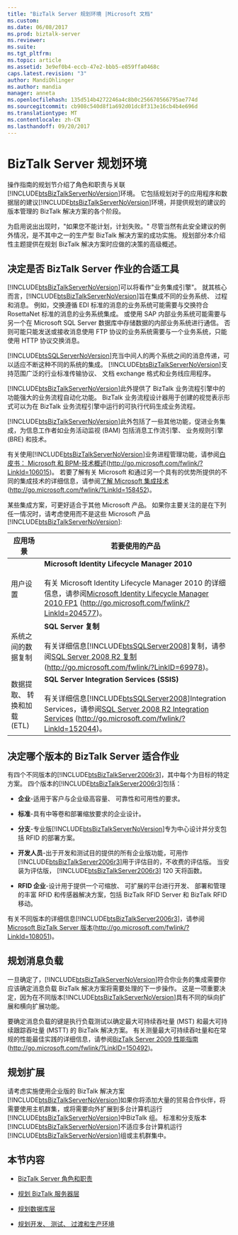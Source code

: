 ```yaml
---
title: "BizTalk Server 规划环境 |Microsoft 文档"
ms.custom: 
ms.date: 06/08/2017
ms.prod: biztalk-server
ms.reviewer: 
ms.suite: 
ms.tgt_pltfrm: 
ms.topic: article
ms.assetid: 3e9ef0b4-eccb-47e2-bbb5-e859ffa0468c
caps.latest.revision: "3"
author: MandiOhlinger
ms.author: mandia
manager: anneta
ms.openlocfilehash: 135d514b4272246a4c8b0c256670566795ae774d
ms.sourcegitcommit: cb908c540d8f1a692d01dc8f313e16cb4b4e696d
ms.translationtype: MT
ms.contentlocale: zh-CN
ms.lasthandoff: 09/20/2017
---
```

# <a name="planning-the-environment-for-biztalk-server"></a>BizTalk Server 规划环境
操作指南的规划节介绍了角色和职责与关联[!INCLUDE[btsBizTalkServerNoVersion](../includes/btsbiztalkservernoversion-md.md)]环境。 它包括规划对于的应用程序和数据层的建议[!INCLUDE[btsBizTalkServerNoVersion](../includes/btsbiztalkservernoversion-md.md)]环境，并提供规划的建议的版本管理的 BizTalk 解决方案的各个阶段。  
  
 为启用说出出现时，"如果您不能计划，计划失败。" 尽管当然有此安全建议的例外情况，是不其中之一的生产型 BizTalk 解决方案的成功实施。 规划部分本介绍性主题提供在规划 BizTalk 解决方案时应做的决策的高级概述。  
  
## <a name="deciding-whether-biztalk-server-is-the-right-tool-for-the-job"></a>决定是否 BizTalk Server 作业的合适工具  
 [!INCLUDE[btsBizTalkServerNoVersion](../includes/btsbiztalkservernoversion-md.md)]可以将看作"业务集成引擎"。 就其核心而言，[!INCLUDE[btsBizTalkServerNoVersion](../includes/btsbiztalkservernoversion-md.md)]旨在集成不同的业务系统、 过程和消息。 例如，交换遵循 EDI 标准的消息的业务系统可能需要与交换符合 RosettaNet 标准的消息的业务系统集成。 或使用 SAP 内部业务系统可能需要与另一个在 Microsoft SQL Server 数据库中存储数据的内部业务系统进行通信。 否则可能只能发送或接收消息使用 FTP 协议的业务系统需要与一个业务系统，只能使用 HTTP 协议交换消息。  
  
 [!INCLUDE[btsSQLServerNoVersion](../includes/btssqlservernoversion-md.md)]充当中间人的两个系统之间的消息传递，可以适应不断这种不同的系统的集成。 [!INCLUDE[btsBizTalkServerNoVersion](../includes/btsbiztalkservernoversion-md.md)]支持范围广泛的行业标准传输协议、 文档 exchange 格式和业务线应用程序。  
  
 [!INCLUDE[btsBizTalkServerNoVersion](../includes/btsbiztalkservernoversion-md.md)]此外提供了 BizTalk 业务流程引擎中的功能强大的业务流程自动化功能。 BizTalk 业务流程设计器用于创建的视觉表示形式可以为在 BizTalk 业务流程引擎中运行的可执行代码生成业务流程。  
  
 [!INCLUDE[btsBizTalkServerNoVersion](../includes/btsbiztalkservernoversion-md.md)]此外包括了一些其他功能，促进业务集成，为信息工作者如业务活动监视 (BAM) 包括消息工作流引擎、 业务规则引擎 (BRE) 和技术。  
  
 有关使用[!INCLUDE[btsBizTalkServerNoVersion](../includes/btsbiztalkservernoversion-md.md)]业务进程管理功能，请参阅[白皮书： Microsoft 和 BPM-技术概述](http://go.microsoft.com/fwlink/?LinkId=106015)(http://go.microsoft.com/fwlink/?LinkId=106015)。 若要了解有关 Microsoft 和通过另一个具有的优势所提供的不同的集成技术的详细信息，请参阅[了解 Microsoft 集成技术](http://go.microsoft.com/fwlink/?LinkId=158452)(http://go.microsoft.com/fwlink/?LinkId=158452)。  
  
 某些集成方案，可更好适合于其他 Microsoft 产品。 如果你主要关注的是在下列任一情况时，请考虑使用而不是这些 Microsoft 产品[!INCLUDE[btsBizTalkServerNoVersion](../includes/btsbiztalkservernoversion-md.md)]:  
  
|**应用场景**|**若要使用的产品**|  
|------------------|------------------------|  
|用户设置|**Microsoft Identity Lifecycle Manager 2010**<br /><br /> 有关 Microsoft Identity Lifecycle Manager 2010 的详细信息，请参阅[Microsoft Identity Lifecycle Manager 2010 FP1](http://go.microsoft.com/fwlink/?LinkId=204577) (http://go.microsoft.com/fwlink/?LinkId=204577)。|  
|系统之间的数据复制|**SQL Server 复制**<br /><br /> 有关详细信息[!INCLUDE[btsSQLServer2008](../includes/btssqlserver2008-md.md)]复制，请参阅[SQL Server 2008 R2 复制](http://go.microsoft.com/fwlink/?LinkID=69978)(http://go.microsoft.com/fwlink/?LinkID=69978)。|  
|数据提取、 转换和加载 (ETL)|**SQL Server Integration Services (SSIS)**<br /><br /> 有关详细信息[!INCLUDE[btsSQLServer2008](../includes/btssqlserver2008-md.md)]Integration Services，请参阅[SQL Server 2008 R2 Integration Services](http://go.microsoft.com/fwlink/?LinkId=152044) (http://go.microsoft.com/fwlink/?LinkId=152044)。|  
  
## <a name="deciding-which-edition-of-biztalk-server-is-right-for-the-job"></a>决定哪个版本的 BizTalk Server 适合作业  
 有四个不同版本的[!INCLUDE[btsBizTalkServer2006r3](../includes/btsbiztalkserver2006r3-md.md)]，其中每个为目标的特定方案。 四个版本的[!INCLUDE[btsBizTalkServer2006r3](../includes/btsbiztalkserver2006r3-md.md)]包括：  
  
-   **企业**-适用于客户与企业级高容量、 可靠性和可用性的要求。  
  
-   **标准**-具有中等卷和部署缩放要求的企业设计。  
  
-   **分支**-专业版[!INCLUDE[btsBizTalkServerNoVersion](../includes/btsbiztalkservernoversion-md.md)]专为中心设计并分支包括 RFID 的部署方案。  
  
-   **开发人员**-出于开发和测试目的提供的所有企业版功能，可用作[!INCLUDE[btsBizTalkServer2006r3](../includes/btsbiztalkserver2006r3-md.md)]用于评估目的，不收费的评估版。 当安装为评估版， [!INCLUDE[btsBizTalkServer2006r3](../includes/btsbiztalkserver2006r3-md.md)] 120 天将函数。  
  
-   **RFID 企业**-设计用于提供一个可缩放、 可扩展的平台进行开发、 部署和管理的丰富 RFID 和传感器解决方案，包括 BizTalk RFID Server 和 BizTalk RFID 移动。  
  
 有关不同版本的详细信息[!INCLUDE[btsBizTalkServer2006r3](../includes/btsbiztalkserver2006r3-md.md)]，请参阅[Microsoft BizTalk Server 版本](http://go.microsoft.com/fwlink/?LinkId=108051)(http://go.microsoft.com/fwlink/?LinkId=108051)。  
  
## <a name="planning-for-message-load"></a>规划消息负载  
 一旦确定了，[!INCLUDE[btsBizTalkServerNoVersion](../includes/btsbiztalkservernoversion-md.md)]符合你业务的集成需要你应该确定消息负载 BizTalk 解决方案将需要处理的下一步操作。 这是一项重要决定，因为在不同版本[!INCLUDE[btsBizTalkServerNoVersion](../includes/btsbiztalkservernoversion-md.md)]具有不同的纵向扩展和横向扩展功能。  
  
 要确定消息负载的键是执行负载测试以确定最大可持续吞吐量 (MST) 和最大可持续跟踪吞吐量 (MSTT) 的 BizTalk 解决方案。 有关测量最大可持续吞吐量和在常规的性能最佳实践的详细信息，请参阅[BizTalk Server 2009 性能指南](http://go.microsoft.com/fwlink/?LinkID=150492)(http://go.microsoft.com/fwlink/?LinkID=150492)。  
  
## <a name="planning-for-expansion"></a>规划扩展  
 请考虑实施使用企业版的 BizTalk 解决方案[!INCLUDE[btsBizTalkServerNoVersion](../includes/btsbiztalkservernoversion-md.md)]如果你将添加大量的贸易合作伙伴，将需要使用主机群集，或将需要向外扩展到多台计算机运行[!INCLUDE[btsBizTalkServerNoVersion](../includes/btsbiztalkservernoversion-md.md)]中BizTalk 组。 标准和分支版本[!INCLUDE[btsBizTalkServerNoVersion](../includes/btsbiztalkservernoversion-md.md)]不适应多台计算机运行[!INCLUDE[btsBizTalkServerNoVersion](../includes/btsbiztalkservernoversion-md.md)]组或主机群集中。  
  
## <a name="in-this-section"></a>本节内容  
  
-   [BizTalk Server 角色和职责](../technical-guides/biztalk-server-roles-and-responsibilities.md)  
  
-   [规划 BizTalk 服务器层](../technical-guides/planning-the-biztalk-server-tier.md)  
  
-   [规划数据库层](../technical-guides/planning-the-database-tier.md)  
  
-   [规划开发、 测试、 过渡和生产环境](../technical-guides/planning-the-development-testing-staging-and-production-environments.md)